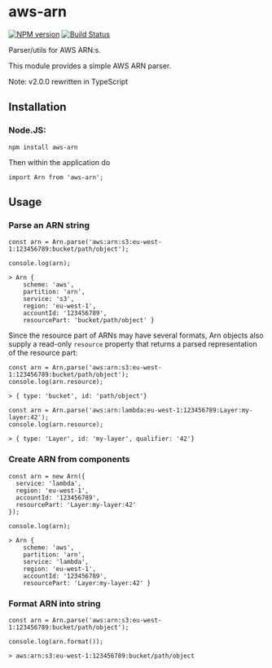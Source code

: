 # aws-arn

[![NPM version](https://img.shields.io/npm/v/aws-arn.svg)](https://www.npmjs.com/package/aws-arn)
[![Build Status](https://travis-ci.com/henhal/aws-arn.svg?branch=master)](https://travis-ci.com/henhal/aws-arn)

Parser/utils for AWS ARN:s.

This module provides a simple AWS ARN parser.

Note: v2.0.0 rewritten in TypeScript

## Installation

### Node.JS:

```
npm install aws-arn
```

Then within the application do

```
import Arn from 'aws-arn';

```

## Usage

### 

### Parse an ARN string
```
const arn = Arn.parse('aws:arn:s3:eu-west-1:123456789:bucket/path/object');

console.log(arn);

> Arn {
    scheme: 'aws',
    partition: 'arn',
    service: 's3',
    region: 'eu-west-1',
    accountId: '123456789',
    resourcePart: 'bucket/path/object' }
```

Since the resource part of ARNs may have several formats, Arn objects also supply a read-only `resource` property that returns a parsed representation of the resource part:

```  
const arn = Arn.parse('aws:arn:s3:eu-west-1:123456789:bucket/path/object');
console.log(arn.resource);

> { type: 'bucket', id: 'path/object'}

const arn = Arn.parse('aws:arn:lambda:eu-west-1:123456789:Layer:my-layer:42');
console.log(arn.resource);

> { type: 'Layer', id: 'my-layer', qualifier: '42'}
```

### Create ARN from components

```
const arn = new Arn({
  service: 'lambda',
  region: 'eu-west-1',
  accountId: '123456789',
  resourcePart: 'Layer:my-layer:42'
});

console.log(arn);

> Arn {
    scheme: 'aws',
    partition: 'arn',
    service: 'lambda',
    region: 'eu-west-1',
    accountId: '123456789',
    resourcePart: 'Layer:my-layer:42' }
```

### Format ARN into string

```
const arn = Arn.parse('aws:arn:s3:eu-west-1:123456789:bucket/path/object');

console.log(arn.format());

> aws:arn:s3:eu-west-1:123456789:bucket/path/object
```
